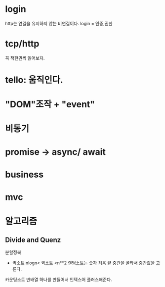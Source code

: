 # login
http는 연결을 유지하지 않는 비연결이다.
login = 인증,권한


# tcp/http
꼭 책한권씩 읽어보자.

# tello: 움직인다.
# "DOM"조작 + "event"
# 비동기
# promise -> async/ await
# business

# mvc

# 알고리즘
## Divide and Quenz
분할정복

- 퀵소트
nlogn< 퀵소트 <n**2
랜덤소트는 숫자 처음 끝 중간을 골라서 중간값을 고른다.

카운팅소트
빈배열 하나를 만들어서 인덱스어 플러스해준다.
